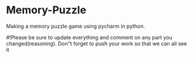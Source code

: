 # Memory-Puzzle
Making a memory puzzle game using pycharm in python.

#!Please be sure to update everything and comment on any part you changed(reasoning).
Don"t forget to push your work so that we can all see it